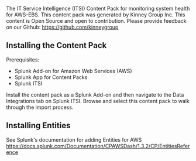 The IT Service Intelligence (ITSI) Content Pack for monitoring system health for AWS-EBS. This content pack was generated by Kinney Group Inc. This content is Open Source and open to contribution. Please provide feedback on our Github: https://github.com/kinneygroup

## Installing the Content Pack

Prerequisites:
- Splunk Add-on for Amazon Web Services (AWS)
- Splunk App for Content Packs
- Splunk ITSI

Install the content pack as a Splunk Add-on and then navigate to the Data Integrations tab on Splunk ITSI. Browse and select this content pack to walk through the import process.

## Installing Entities
See Splunk's documentation for adding Entities for AWS
https://docs.splunk.com/Documentation/CPAWSDash/1.3.2/CP/EntitiesReference